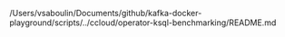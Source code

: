 /Users/vsaboulin/Documents/github/kafka-docker-playground/scripts/../ccloud/operator-ksql-benchmarking/README.md